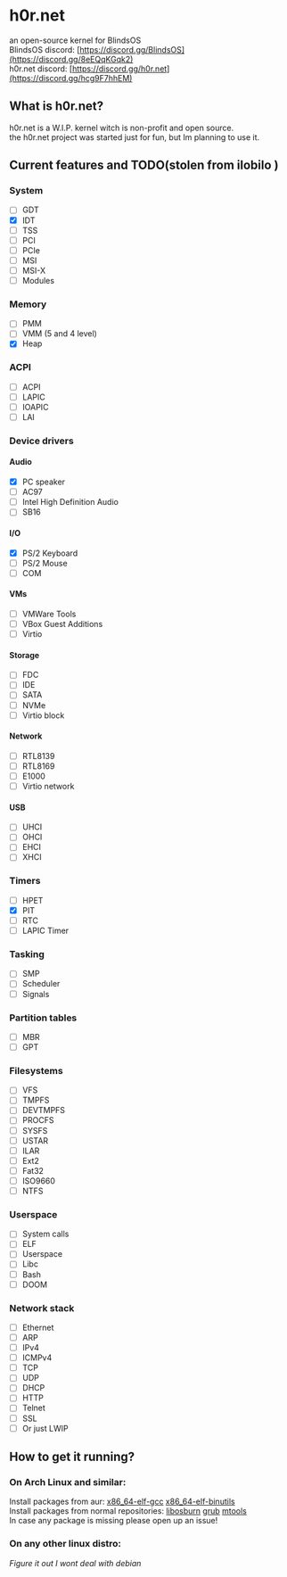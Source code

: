 
# h0r.net
an open-source kernel for BlindsOS</br>
BlindsOS discord: [https://discord.gg/BlindsOS](https://discord.gg/8eEQqKGqk2)</br>
h0r.net discord: [https://discord.gg/h0r.net](https://discord.gg/hcg9F7hhEM)</br>

## What is h0r.net?
h0r.net is a W.I.P. kernel witch is non-profit and open source.</br>
the h0r.net project was started just for fun, but Im planning to use it.</br>

## Current features and TODO(stolen from  ilobilo )

### System
- [ ] GDT
- [x] IDT
- [ ] TSS
- [ ] PCI
- [ ] PCIe
- [ ] MSI
- [ ] MSI-X
- [ ] Modules

### Memory
- [ ] PMM
- [ ] VMM (5 and 4 level)
- [x] Heap

### ACPI
- [ ] ACPI
- [ ] LAPIC
- [ ] IOAPIC
- [ ] LAI

### Device drivers
#### Audio
- [X] PC speaker
- [ ] AC97
- [ ] Intel High Definition Audio
- [ ] SB16
#### I/O
- [X] PS/2 Keyboard
- [ ] PS/2 Mouse
- [ ] COM
#### VMs
- [ ] VMWare Tools
- [ ] VBox Guest Additions
- [ ] Virtio
#### Storage
- [ ] FDC
- [ ] IDE
- [ ] SATA
- [ ] NVMe
- [ ] Virtio block
#### Network
- [ ] RTL8139
- [ ] RTL8169
- [ ] E1000
- [ ] Virtio network
#### USB
- [ ] UHCI
- [ ] OHCI
- [ ] EHCI
- [ ] XHCI 

### Timers
- [ ] HPET
- [x] PIT
- [ ] RTC
- [ ] LAPIC Timer

### Tasking
- [ ] SMP
- [ ] Scheduler
- [ ] Signals

### Partition tables
- [ ] MBR
- [ ] GPT 

### Filesystems
- [ ] VFS
- [ ] TMPFS
- [ ] DEVTMPFS
- [ ] PROCFS
- [ ] SYSFS
- [ ] USTAR
- [ ] ILAR
- [ ] Ext2
- [ ] Fat32
- [ ] ISO9660
- [ ] NTFS

### Userspace
- [ ] System calls
- [ ] ELF
- [ ] Userspace
- [ ] Libc
- [ ] Bash
- [ ] DOOM

### Network stack
- [ ] Ethernet
- [ ] ARP
- [ ] IPv4
- [ ] ICMPv4
- [ ] TCP
- [ ] UDP
- [ ] DHCP
- [ ] HTTP
- [ ] Telnet
- [ ] SSL
- [ ] Or just LWIP

## How to get it running?
### On Arch Linux and similar:
  Install packages from aur: [x86_64-elf-gcc](https://aur.archlinux.org/packages/x86_64-elf-gcc) [x86_64-elf-binutils](https://aur.archlinux.org/packages/x86_64-elf-binutils)</br>
  Install packages from normal repositories: [libosburn](https://archlinux.org/packages/extra/x86_64/libisoburn/) [grub](https://archlinux.org/packages/core/x86_64/grub/) [mtools](https://archlinux.org/packages/extra/x86_64/mtools/)</br>
In case any package is missing please open up an issue!</br>
### On any other linux distro:
  *Figure it out I wont deal with debian*
